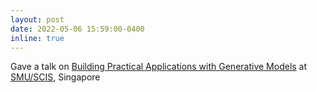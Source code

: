 ```yaml
---
layout: post
date: 2022-05-06 15:59:00-0400
inline: true
---
```


Gave a talk on [Building Practical Applications with Generative Models]() at [SMU/SCIS](https://scis.smu.edu.sg/), Singapore
